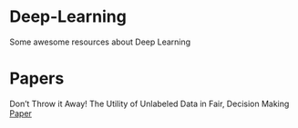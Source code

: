 # Deep-Learning
Some awesome resources about Deep Learning

# Papers
Don’t Throw it Away! The Utility of Unlabeled Data in Fair, Decision Making <a href="https://arxiv.org/pdf/2205.04790v2.pdf">Paper</a>


